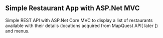 ## Simple Restaurant App with ASP.Net MVC

Simple REST API with ASP.Net Core MVC to display a list of restaurants available with their details (locations acquired from MapQuest API[ later ]) and menus.
